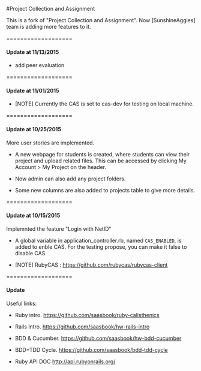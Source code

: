 #Project Collection and Assignment

This is a fork of "Project Collection and Assignment". Now [SunshineAggies] team is adding more features to it.


===================
#### Update at 11/13/2015

 - add peer evaluation

===================
#### Update at 11/01/2015

 - [NOTE] Currently the CAS is set to cas-dev for testing on local machine.

===================
#### Update at 10/25/2015

More user stories are implemented. 

 - A new webpage for students is created, where students can view their project and upload related files. This can be accessed by clicking My Account > My Project on the header.

 - Now admin can also add any project folders. 

 - Some new columns are also added to projects table to give more details. 


===================
#### Update at 10/15/2015

Implemnted the feature "Login with NetID"

 - A global variable in application_controller.rb, named `CAS_ENABLED`, is added to enble CAS. For the testing propose, you can make it false to disable CAS

 - [NOTE] RubyCAS : https://github.com/rubycas/rubycas-client


===================
#### Update

Useful links:

 - Ruby intro.     https://github.com/saasbook/ruby-calisthenics
 - Rails Intro.    https://github.com/saasbook/hw-rails-intro
 - BDD & Cucumber. https://github.com/saasbook/hw-bdd-cucumber
 - BDD+TDD Cycle.  https://github.com/saasbook/bdd-tdd-cycle

 - Ruby API DOC    http://api.rubyonrails.org/
